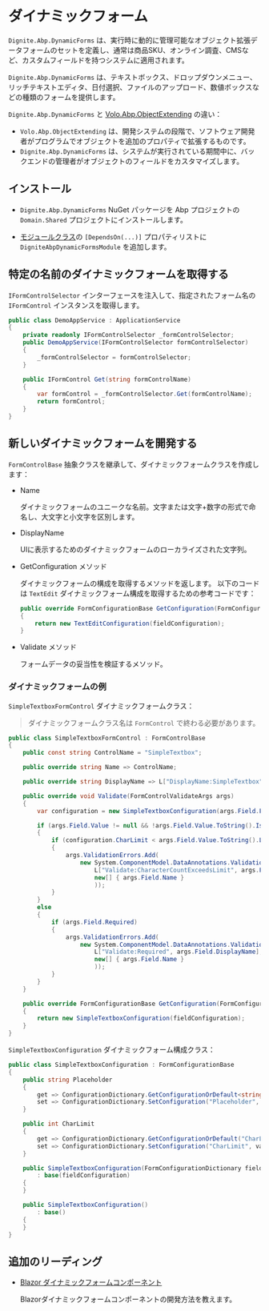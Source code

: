 # ダイナミックフォーム

`Dignite.Abp.DynamicForms` は、実行時に動的に管理可能なオブジェクト拡張データフォームのセットを定義し、通常は商品SKU、オンライン調査、CMSなど、カスタムフィールドを持つシステムに適用されます。

`Dignite.Abp.DynamicForms` は、テキストボックス、ドロップダウンメニュー、リッチテキストエディタ、日付選択、ファイルのアップロード、数値ボックスなどの種類のフォームを提供します。

`Dignite.Abp.DynamicForms` と [Volo.Abp.ObjectExtending](https://docs.abp.io/zh-Hans/abp/latest/Object-Extensions) の違い：

- `Volo.Abp.ObjectExtending` は、開発システムの段階で、ソフトウェア開発者がプログラムでオブジェクトを追加のプロパティで拡張するものです。
- `Dignite.Abp.DynamicForms` は、システムが実行されている期間中に、バックエンドの管理者がオブジェクトのフィールドをカスタマイズします。

## インストール

- `Dignite.Abp.DynamicForms` NuGet パッケージを Abp プロジェクトの `Domain.Shared` プロジェクトにインストールします。

- [モジュールクラス](https://docs.abp.io/en/abp/latest/Module-Development-Basics)の `[DependsOn(...)]` プロパティリストに `DigniteAbpDynamicFormsModule` を追加します。

## 特定の名前のダイナミックフォームを取得する

`IFormControlSelector` インターフェースを注入して、指定されたフォーム名の `IFormControl` インスタンスを取得します。

```csharp
public class DemoAppService : ApplicationService
{
    private readonly IFormControlSelector _formControlSelector;
    public DemoAppService(IFormControlSelector formControlSelector)
    {
        _formControlSelector = formControlSelector;
    }

    public IFormControl Get(string formControlName)
    {
        var formControl = _formControlSelector.Get(formControlName);
        return formControl;
    }
}
```

## 新しいダイナミックフォームを開発する

`FormControlBase` 抽象クラスを継承して、ダイナミックフォームクラスを作成します：

- Name

    ダイナミックフォームのユニークな名前。文字または文字+数字の形式で命名し、大文字と小文字を区別します。

- DisplayName

    UIに表示するためのダイナミックフォームのローカライズされた文字列。

- GetConfiguration メソッド

    ダイナミックフォームの構成を取得するメソッドを返します。
    以下のコードは `TextEdit` ダイナミックフォーム構成を取得するための参考コードです：

    ```csharp
    public override FormConfigurationBase GetConfiguration(FormConfigurationDictionary fieldConfiguration)
    {
        return new TextEditConfiguration(fieldConfiguration);
    }
    ```

- Validate メソッド

    フォームデータの妥当性を検証するメソッド。

### ダイナミックフォームの例

`SimpleTextboxFormControl` ダイナミックフォームクラス：

> ダイナミックフォームクラス名は `FormControl` で終わる必要があります。

```csharp
public class SimpleTextboxFormControl : FormControlBase
{
    public const string ControlName = "SimpleTextbox";

    public override string Name => ControlName;

    public override string DisplayName => L["DisplayName:SimpleTextbox"];

    public override void Validate(FormControlValidateArgs args)
    {
        var configuration = new SimpleTextboxConfiguration(args.Field.FormConfiguration);

        if (args.Field.Value != null && !args.Field.Value.ToString().IsNullOrWhiteSpace())
        {
            if (configuration.CharLimit < args.Field.Value.ToString().Length)
            {
                args.ValidationErrors.Add(
                    new System.ComponentModel.DataAnnotations.ValidationResult(
                        L["Validate:CharacterCountExceedsLimit", args.Field.DisplayName, configuration.CharLimit],
                        new[] { args.Field.Name }
                        ));
            }
        }
        else
        {
            if (args.Field.Required)
            {
                args.ValidationErrors.Add(
                    new System.ComponentModel.DataAnnotations.ValidationResult(
                        L["Validate:Required", args.Field.DisplayName],
                        new[] { args.Field.Name }
                        ));
            }
        }
    }

    public override FormConfigurationBase GetConfiguration(FormConfigurationDictionary fieldConfiguration)
    {
        return new SimpleTextboxConfiguration(fieldConfiguration);
    }
}
```

`SimpleTextboxConfiguration` ダイナミックフォーム構成クラス：

```csharp
public class SimpleTextboxConfiguration : FormConfigurationBase
{
    public string Placeholder
    {
        get => ConfigurationDictionary.GetConfigurationOrDefault<string>("Placeholder", null);
        set => ConfigurationDictionary.SetConfiguration("Placeholder", value);
    }

    public int CharLimit
    {
        get => ConfigurationDictionary.GetConfigurationOrDefault("CharLimit", 64);
        set => ConfigurationDictionary.SetConfiguration("CharLimit", value);
    }

    public SimpleTextboxConfiguration(FormConfigurationDictionary fieldConfiguration)
        : base(fieldConfiguration)
    {
    }

    public SimpleTextboxConfiguration()
        : base()
    {
    }
}
```

## 追加のリーディング

- [Blazor ダイナミックフォームコンポーネント](Blazor-Dynamic-Form-Components.md)

    Blazorダイナミックフォームコンポーネントの開発方法を教えます。
